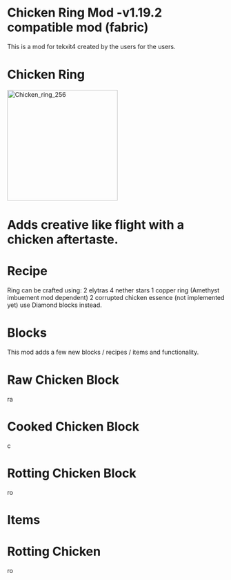 # Chicken Ring Mod -v1.19.2 compatible mod (fabric)
This is a mod for tekxit4 created by the users for the users.  


# Chicken Ring
<img width="256" height="256" alt="Chicken_ring_256" src="https://github.com/user-attachments/assets/88f36bb3-b593-4c2d-896c-3663e6b3d095" />

# Adds creative like flight with a chicken aftertaste.

# Recipe

Ring can be crafted using:
 2 elytras
 4 nether stars
 1 copper ring (Amethyst imbuement mod dependent)
 2 corrupted chicken essence (not implemented yet)  use Diamond blocks instead.

# Blocks 

This mod adds a few new blocks / recipes / items and functionality.

# Raw Chicken Block
<img width="16" height="16" alt="raw_chicken_block" src="https://github.com/user-attachments/assets/aedb68bc-9265-45d0-bb00-c52dfadc4f53" />

# Cooked Chicken Block
<img width="16" height="16" alt="cooked_chicken_block" src="https://github.com/user-attachments/assets/ab4d5b84-25e7-4a90-8416-aa6cb021f3f7" />

# Rotting Chicken Block
<img width="16" height="16" alt="rotting_chicken_block" src="https://github.com/user-attachments/assets/f2543214-9f6f-4da8-a5c1-f90226bebfc9" />

# Items 

# Rotting Chicken
<img width="16" height="16" alt="rotting_chicken" src="https://github.com/user-attachments/assets/847f5f5b-144f-4b72-99eb-ad3b81c0f968" />
